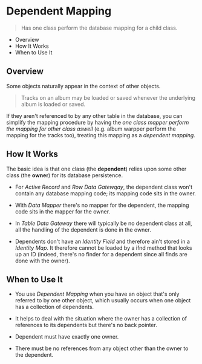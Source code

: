 # Dependent Mapping

> Has one class perform the database mapping for a child class.

* Overview
* How It Works
* When to Use It

## Overview

Some objects naturally appear in the context of other objects.

> Tracks on an album may be loaded or saved whenever the underlying album is loaded or saved.

If they aren't referenced to by any other table in the database, you can simplify the mapping procedure by having the *one class mapper perform the mapping for other class aswell* (e.g. album warpper perform the mapping for the tracks too), treating this mapping as a *dependent mapping*.

## How It Works

The basic idea is that one class (the **dependent**) relies upon some other class (the **owner**) for its database persistence.

* For *Active Record* and *Row Data Gatewqay*, the dependent class won't contain any database mapping code; its mapping code sits in the owner.

* With *Data Mapper* there's no mapper for the dependent, the mapping code sits in the mapper for the owner.

* In *Table Data Gateway* there will typically be no dependent class at all, all the handling of the dependent is done in the owner.

* Dependents don't have an *Identity Field* and therefore ain't stored in a *Identity Map*. It therefore cannot be loaded by a ifnd method that looks up an ID (indeed, there's no finder for a dependent since all finds are done with the owner).

## When to Use It

* You use *Dependent Mapping* when you have an object that's only referred to by one other object, which usually occurs when one object has a collection of dependents.

* It helps to deal with the situation where the owner has a collection of references to its dependents but there's no back pointer.

* Dependent must have exactly one owner.

* There must be no references from any object other than the owner to the dependent.
